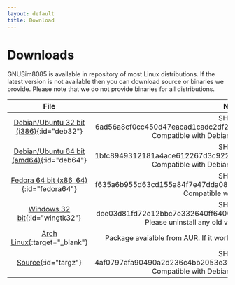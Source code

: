 ```yaml
---
layout: default
title: Download
---
```

<script>
var xmlhttp = new XMLHttpRequest();
var release_binaries = "https://api.github.com/repos/GNUSim8085/GNUSim8085/releases/12172069/assets";

xmlhttp.onreadystatechange = function() {
    if (this.readyState == 4 && this.status == 200) {
        var assetArr = JSON.parse(this.responseText);
        parseAssets(assetArr);
    }
};

xmlhttp.open("GET", release_binaries, true);
xmlhttp.send();

function parseAssets(arr) {
    var i;
    for(i = 0; i < arr.length; i++) {
        if (arr[i].name.lastIndexOf("i386.deb") >= 0) {
            document.getElementById("deb32").parentNode.innerHTML += ' Downloads: ' + arr[i].download_count;
        }
        if (arr[i].name.lastIndexOf("amd64.deb") >= 0) {
            document.getElementById("deb64").parentNode.innerHTML += ' Downloads: ' + arr[i].download_count;
        }
        if (arr[i].name.lastIndexOf("x86_64.rpm") >= 0) {
            document.getElementById("fedora64").parentNode.innerHTML += ' Downloads: ' + arr[i].download_count;
        }
        if (arr[i].name.lastIndexOf("installer.exe") >= 0) {
            document.getElementById("wingtk32").parentNode.innerHTML += ' Downloads: ' + arr[i].download_count;
        }
        if (arr[i].name.lastIndexOf("tar.gz") >= 0) {
            document.getElementById("targz").parentNode.innerHTML += ' Downloads: ' + arr[i].download_count;
        }
    }
}

</script>

# Downloads

GNUSim8085 is available in repository of most Linux distributions. If the latest version is not available then you can download source or binaries we provide. Please note that we do not provide binaries for all distributions.

|File|Notes|
|:--:|:---:|
|[Debian/Ubuntu 32 bit (i386)](https://github.com/GNUSim8085/GNUSim8085/releases/download/1.4.1/gnusim8085_1.4.1-0.upstream1_i386.deb){:id="deb32"}|SHA256: 6ad56a8cf0cc450d47eacad1cadc2df21693a1812d461567d4f3169a43b99315, Compatible with Debian >= 8.0, Ubuntu >= 14.04|
|[Debian/Ubuntu 64 bit (amd64)](https://github.com/GNUSim8085/GNUSim8085/releases/download/1.4.1/gnusim8085_1.4.1-0.upstream1_amd64.deb){:id="deb64"}|SHA256: 1bfc8949312181a4ace612267d3c922fcb46228fc68343814138fa5273ed9786, Compatible with Debian >= 8.0, Ubuntu >= 14.04|
|[Fedora 64 bit (x86_64)](https://github.com/GNUSim8085/GNUSim8085/releases/download/1.4.1/gnusim8085-1.4.1-1.fc27.x86_64.rpm){:id="fedora64"}|SHA256: f635a6b955d63cd155a84f7e47dda08a687e779e76b8e449198acb4af693eb1e, Compatible with Fedora >= 27|
|[Windows 32 bit](https://github.com/GNUSim8085/GNUSim8085/releases/download/1.4.1/gnusim8085-1.4.1-installer.exe){:id="wingtk32"}|SHA256: dee03d81fd72e12bbc7e332640ff640000891359f936b5d38daa2d0f6dcb730e, Please uninstall any old versions before installing this.|
|[Arch Linux](https://aur.archlinux.org/packages/gnusim8085/){:target="_blank"}|Package avaialble from AUR. If it works well for you do not forget to vote for it.|
|[Source](https://github.com/GNUSim8085/GNUSim8085/releases/download/1.4.1/gnusim8085-1.4.1.tar.gz){:id="targz"}|SHA256: 4af0797afa90490a2d236c4bb2053e30676cd14a9c9a4b4e1eeba9c9808ea017, Compatible with Debian >= 8.0, Ubuntu >= 14.04|

